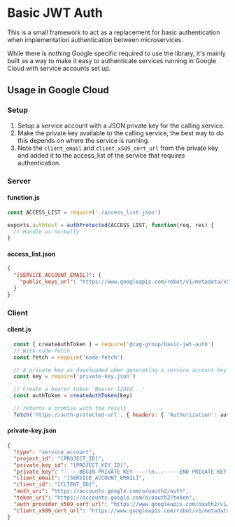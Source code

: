 # Basic JWT Auth
This is a small framework to act as a replacement for basic authentication when
implementation authentication between microservices.

While there is nothing Google specific required to use the library, it's mainly built as a
way to make it easy to authenticate services running in Google Cloud with service accounts
set up.

## Usage in Google Cloud
### Setup
1. Setup a service account with a JSON private key for the calling service.
2. Make the private key available to the calling service, the best way to do this depends on where the service is running.
3. Note the `client_email` and `client_x509_cert_url` from the private key and added it to the access_list of the service that requires authentication.

### Server

#### function.js
```javascript
const ACCESS_LIST = require('./access_list.json')

exports.authtest = authProtected(ACCESS_LIST, function(req, res) {
  // Handle as normally
}
```

#### access_list.json
```json
{
  "[SERVICE_ACCOUNT_EMAIL]": {
    "public_keys_url": "https://www.googleapis.com/robot/v1/metadata/x509/[SERVICE_ACCOUNT_EMAIL]"
  }
}
```

### Client

#### client.js
```javascript
  const { createAuthToken } = require('@cag-group/basic-jwt-auth')
  // With node-fetch
  const fetch = require('node-fetch')

  // A private key as downloaded when generating a service account key
  const key = require('private-key.json')

  // Create a bearer token 'Bearer 12d1d...'
  const authToken = createAuthToken(key)

  // returns a promise with the result
  fetch('https://auth-protected-url', { headers: { 'Authorization': authToken }})
```

#### private-key.json
```json
{
  "type": "service_account",
  "project_id": "[PROJECT_ID]",
  "private_key_id": "[PROJECT_KEY_ID]",
  "private_key": "-----BEGIN PRIVATE KEY-----\n...-----END PRIVATE KEY-----\n",
  "client_email": "[SERVICE_ACCOUNT_EMAIL]",
  "client_id": "[CLIENT_ID]",
  "auth_uri": "https://accounts.google.com/o/oauth2/auth",
  "token_uri": "https://accounts.google.com/o/oauth2/token",
  "auth_provider_x509_cert_url": "https://www.googleapis.com/oauth2/v1/certs",
  "client_x509_cert_url": "https://www.googleapis.com/robot/v1/metadata/x509/[SERVICE_ACCOUNT_EMAIL]"
}
```


